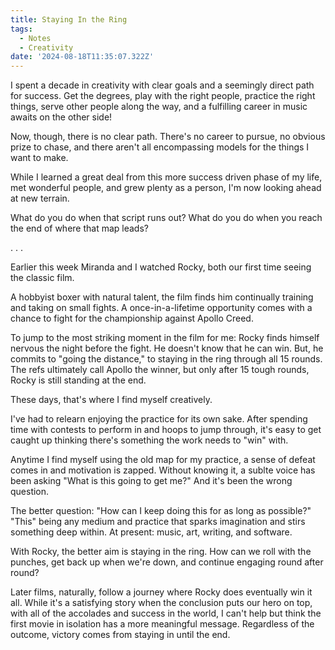 ```yaml
---
title: Staying In the Ring
tags:
  - Notes
  - Creativity
date: '2024-08-18T11:35:07.322Z'
---
```


I spent a decade in creativity with clear goals and a seemingly direct path for success. Get the degrees, play with the right people, practice the right things, serve other people along the way, and a fulfilling career in music awaits on the other side!

Now, though, there is no clear path. There's no career to pursue, no obvious prize to chase, and there aren't all encompassing models for the things I want to make. 

While I learned a great deal from this more success driven phase of my life, met wonderful people, and grew plenty as a person, I'm now looking ahead at new terrain.

What do you do when that script runs out? What do you do when you reach the end of where that map leads?

. . .

Earlier this week Miranda and I watched Rocky, both our first time seeing the classic film.

A hobbyist boxer with natural talent, the film finds him continually training and taking on small fights. A once-in-a-lifetime opportunity comes with a chance to fight for the championship against Apollo Creed. 

To jump to the most striking moment in the film for me: Rocky finds himself nervous the night before the fight. He doesn't know that he can win. But, he commits to "going the distance," to staying in the ring through all 15 rounds. The refs ultimately call Apollo the winner, but only after 15 tough rounds, Rocky is still standing at the end.

These days, that's where I find myself creatively.

I've had to relearn enjoying the practice for its own sake. After spending time with contests to perform in and hoops to jump through, it's easy to get caught up thinking there's something the work needs to "win" with. 

Anytime I find myself using the old map for my practice, a sense of defeat comes in and motivation is zapped. Without knowing it, a sublte voice has been asking "What is this going to get me?" And it's been the wrong question.

The better question: "How can I keep doing this for as long as possible?" "This" being any medium and practice that sparks imagination and stirs something deep within. At present: music, art, writing, and software.

With Rocky, the better aim is staying in the ring. How can we roll with the punches, get back up when we're down, and continue engaging round after round?

Later films, naturally, follow a journey where Rocky does eventually win it all. While it's a satisfying story when the conclusion puts our hero on top, with all of the accolades and success in the world, I can't help but think the first movie in isolation has a more meaningful message. Regardless of the outcome, victory comes from staying in until the end.